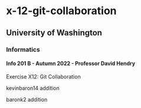 # x-12-git-collaboration
## University of Washington
### Informatics
#### Info 201 B - Autumn 2022 - Professor David Hendry

Exercise X12: Git Collaboration

kevinbaron14 addition

baronk2 addition
